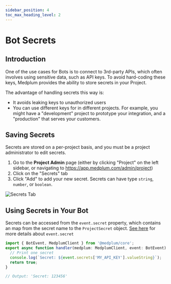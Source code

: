 ```yaml
---
sidebar_position: 4
toc_max_heading_level: 2
---
```


# Bot Secrets

## Introduction

One of the use cases for Bots is to connect to 3rd-party APIs, which often involves using sensitive data, such as API keys. To avoid hard-coding these keys, Medplum provides the ability to store secrets in your Project.

The advantage of handling secrets this way is:

- It avoids leaking keys to unauthorized users
- You can use different keys for in different projects. For example, you might have a "development" project to prototype your integration, and a "production" that serves your customers.

## Saving Secrets

Secrets are stored on a per-project basis, and you must be a project administrator to edit secrets.

1. Go to the **Project Admin** page (either by clicking "Project" on the left sidebar, or navigating to https://app.medplum.com/admin/project)
2. Click on the "Secrets" tab
3. Click "Add" to add your new secret. Secrets can have type `string`, `number`, or `boolean`.

![Secrets Tab](/img/tutorials/bot-secrets/secrets-tab.png)

## Using Secrets in Your Bot

Secrets can be accessed from the `event.secret` property, which contains an map from the secret name to the `ProjectSecret` object. [See here](../../sdk/interfaces/BotEvent#secrets) for more details about `event.secret`

```ts
import { BotEvent, MedplumClient } from '@medplum/core';
export async function handler(medplum: MedplumClient, event: BotEvent): Promise<any> {
  // Print one secret
  console.log(`Secret: ${event.secrets['MY_API_KEY'].valueString}`);
  return true;
}

// Output: 'Secret: 123456'
```
